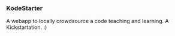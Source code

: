### KodeStarter
A webapp to locally crowdsource a code teaching and learning.  A Kickstartation. :)
